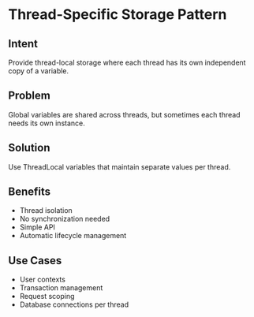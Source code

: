 # Thread-Specific Storage Pattern

## Intent
Provide thread-local storage where each thread has its own independent copy of a variable.

## Problem
Global variables are shared across threads, but sometimes each thread needs its own instance.

## Solution
Use ThreadLocal variables that maintain separate values per thread.

## Benefits
- Thread isolation
- No synchronization needed
- Simple API
- Automatic lifecycle management

## Use Cases
- User contexts
- Transaction management
- Request scoping
- Database connections per thread
